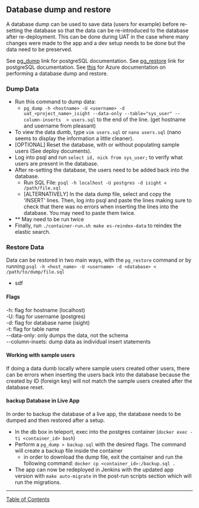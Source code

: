 ## Database dump and restore

A database dump can be used to save data (users for example) before re-setting the database so that the data can be re-introduced to the database after re-deployment. This can be done during UAT in the case where many changes were made to the app and a dev setup needs to be done but the data need to be preserved.

See [pg_dump](https://www.postgresql.org/docs/9.6/app-pgdump.html) link for postgreSQL documentation.
See [pg_restore](https://www.postgresql.org/docs/9.6/app-pgrestore.html) link for postgreSQL documentation.
See [this](https://docs.microsoft.com/en-us/azure/postgresql/howto-migrate-using-dump-and-restore) for Azure documentation on performing a database dump and restore.

### Dump Data
- Run this command to dump data:
	- `pg_dump -h <hostname> -U <username> -d uat_<project_name>_isight --data-only --table="sys_user" --column-inserts  > users.sql` to the end of the line. (get hostname and username from pleasant)
- To view the data dumb, type `vim users.sql` or `nano users.sql` (nano seems to display the information a little cleaner).
- [OPTIONAL] Reset the database, with or without populating sample users (See deploy documents).
- Log into psql and run `select id, nick from sys_user;` to verify what users are present in the database.
- After re-setting the database, the users need to be added back into the database.
	- Run SQL File: `psql -h localhost -U postgres -d isight < /path/file.sql`
	- [ALTERNATIVELY] In the data dump file, select and copy the 'INSERT' lines. Then, log into psql and paste the lines making sure to check that there was no errors when inserting the lines into the database. You may need to paste them twice.
- ** May need to be run twice
- Finally, run `./container-run.sh make es-reindex-data` to reindex the elastic search.

### Restore Data
Data can be restored in two main ways, with the `pg_restore` command or by running `psql -h <host_name> -U <username> -d <database> < /path/to/dump/file.sql`
- sdf

#### Flags
-h: flag for hostname (localhost) \
-U: flag for username (postgres) \
-d: flag for database name (isight) \
-t: flag for table name \
--data-only: only dumps the data, not the schema \
--column-insets: dump data as individual insert statements



#### Working with sample users
If doing a data dumb locally where sample users created other users, there can be errors when inserting the users back into the database because the created by ID (foreign key) will not match the sample users created after the database reset.


#### backup Database in Live App
In order to backup the database of a live app, the database needs to be dumped and then restored after a setup.
- In the db box in teleport, exec into the postgres container (`docker exec -ti <container_id> bash`)
- Perform a `pg_dump > backup.sql` with the desired flags. The command will create a backup file inside the container
	- in order to download the dump file, exit the container and run the following command: `docker cp <container_id>:/backup.sql .`
- The app can now be redeployed in Jenkins with the updated app version  with `make auto-migrate` in the post-run scripts section which will run the migrations.


***
[Table of Contents](../README.md)
